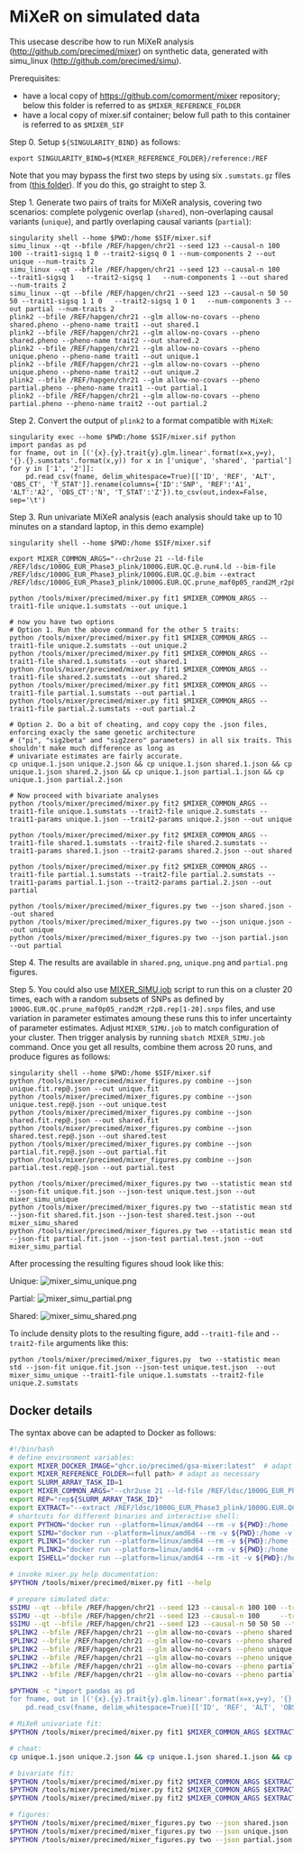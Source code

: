 # MiXeR on simulated data

This usecase describe how to run MiXeR analysis (http://github.com/precimed/mixer) on synthetic data, generated with simu_linux (http://github.com/precimed/simu).

Prerequisites:

* have a local copy of https://github.com/comorment/mixer repository; below this folder is referred to as ``$MIXER_REFERENCE_FOLDER``
* have a local copy of mixer.sif container; below full path to this container is referred to as ``$MIXER_SIF``

Step 0. Setup ``${SINGULARITY_BIND}`` as follows:
```
export SINGULARITY_BIND=${MIXER_REFERENCE_FOLDER}/reference:/REF
```

Note that you may bypass the first two steps by using six ``.sumstats.gz`` files from ([this folder](https://github.com/comorment/mixer/tree/main/reference/hapgen)).
If you do this, go straight to step 3.

Step 1. Generate two pairs of traits for MiXeR analysis, covering two scenarios: complete polygenic overlap (``shared``), non-overlaping causal variants (``unique``), and partly overlaping causal variants (``partial``):
```
singularity shell --home $PWD:/home $SIF/mixer.sif 
simu_linux --qt --bfile /REF/hapgen/chr21 --seed 123 --causal-n 100 100 --trait1-sigsq 1 0 --trait2-sigsq 0 1 --num-components 2 --out unique --num-traits 2
simu_linux --qt --bfile /REF/hapgen/chr21 --seed 123 --causal-n 100     --trait1-sigsq 1   --trait2-sigsq 1   --num-components 1 --out shared --num-traits 2
simu_linux --qt --bfile /REF/hapgen/chr21 --seed 123 --causal-n 50 50 50 --trait1-sigsq 1 1 0   --trait2-sigsq 1 0 1   --num-components 3 --out partial --num-traits 2
plink2 --bfile /REF/hapgen/chr21 --glm allow-no-covars --pheno shared.pheno --pheno-name trait1 --out shared.1
plink2 --bfile /REF/hapgen/chr21 --glm allow-no-covars --pheno shared.pheno --pheno-name trait2 --out shared.2
plink2 --bfile /REF/hapgen/chr21 --glm allow-no-covars --pheno unique.pheno --pheno-name trait1 --out unique.1
plink2 --bfile /REF/hapgen/chr21 --glm allow-no-covars --pheno unique.pheno --pheno-name trait2 --out unique.2
plink2 --bfile /REF/hapgen/chr21 --glm allow-no-covars --pheno partial.pheno --pheno-name trait1 --out partial.1
plink2 --bfile /REF/hapgen/chr21 --glm allow-no-covars --pheno partial.pheno --pheno-name trait2 --out partial.2
```

Step 2. Convert the output of ``plink2`` to a format compatible with ``MiXeR``:
```
singularity exec --home $PWD:/home $SIF/mixer.sif python
import pandas as pd
for fname, out in [('{x}.{y}.trait{y}.glm.linear'.format(x=x,y=y), '{}.{}.sumstats'.format(x,y)) for x in ['unique', 'shared', 'partial'] for y in ['1', '2']]:
    pd.read_csv(fname, delim_whitespace=True)[['ID', 'REF', 'ALT', 'OBS_CT', 'T_STAT']].rename(columns={'ID':'SNP', 'REF':'A1', 'ALT':'A2', 'OBS_CT':'N', 'T_STAT':'Z'}).to_csv(out,index=False, sep='\t')
```

Step 3. Run univariate MiXeR analysis (each analysis should take up to 10 minutes on a standard laptop, in this demo example)

```
singularity shell --home $PWD:/home $SIF/mixer.sif

export MIXER_COMMON_ARGS="--chr2use 21 --ld-file /REF/ldsc/1000G_EUR_Phase3_plink/1000G.EUR.QC.@.run4.ld --bim-file /REF/ldsc/1000G_EUR_Phase3_plink/1000G.EUR.QC.@.bim --extract /REF/ldsc/1000G_EUR_Phase3_plink/1000G.EUR.QC.prune_maf0p05_rand2M_r2p8.rep1.snps"

python /tools/mixer/precimed/mixer.py fit1 $MIXER_COMMON_ARGS --trait1-file unique.1.sumstats --out unique.1

# now you have two options
# Option 1. Run the above command for the other 5 traits:
python /tools/mixer/precimed/mixer.py fit1 $MIXER_COMMON_ARGS --trait1-file unique.2.sumstats --out unique.2
python /tools/mixer/precimed/mixer.py fit1 $MIXER_COMMON_ARGS --trait1-file shared.1.sumstats --out shared.1
python /tools/mixer/precimed/mixer.py fit1 $MIXER_COMMON_ARGS --trait1-file shared.2.sumstats --out shared.2
python /tools/mixer/precimed/mixer.py fit1 $MIXER_COMMON_ARGS --trait1-file partial.1.sumstats --out partial.1
python /tools/mixer/precimed/mixer.py fit1 $MIXER_COMMON_ARGS --trait1-file partial.2.sumstats --out partial.2

# Option 2. Do a bit of cheating, and copy copy the .json files, enforcing exacly the same genetic architecture 
# ("pi", "sig2beta" and "sig2zero" parameters) in all six traits. This shouldn't make much difference as long as 
# univariate estimates are fairly accurate.
cp unique.1.json unique.2.json && cp unique.1.json shared.1.json && cp unique.1.json shared.2.json && cp unique.1.json partial.1.json && cp unique.1.json partial.2.json

# Now proceed with bivariate analyses
python /tools/mixer/precimed/mixer.py fit2 $MIXER_COMMON_ARGS --trait1-file unique.1.sumstats --trait2-file unique.2.sumstats --trait1-params unique.1.json --trait2-params unique.2.json --out unique

python /tools/mixer/precimed/mixer.py fit2 $MIXER_COMMON_ARGS --trait1-file shared.1.sumstats --trait2-file shared.2.sumstats --trait1-params shared.1.json --trait2-params shared.2.json --out shared

python /tools/mixer/precimed/mixer.py fit2 $MIXER_COMMON_ARGS --trait1-file partial.1.sumstats --trait2-file partial.2.sumstats --trait1-params partial.1.json --trait2-params partial.2.json --out partial

python /tools/mixer/precimed/mixer_figures.py two --json shared.json --out shared
python /tools/mixer/precimed/mixer_figures.py two --json unique.json --out unique
python /tools/mixer/precimed/mixer_figures.py two --json partial.json --out partial
```

Step 4. The results are available in ``shared.png``, ``unique.png`` and ``partial.png`` figures.

Step 5. You could also use [MIXER_SIMU.job](mixer_simu/MIXER_SIMU.job) script to run this on a cluster 20 times, 
each with a random subsets of SNPs as defined by ``1000G.EUR.QC.prune_maf0p05_rand2M_r2p8.rep[1-20].snps`` files, 
and use variation in parameter estimates amoung these runs this to infer uncertainty of parameter estimates.
Adjust ``MIXER_SIMU.job`` to match configuration of your cluster. Then trigger analysis by running ``sbatch MIXER_SIMU.job`` command.
Once you get all results, combine them across 20 runs, and produce figures as follows:

```
singularity shell --home $PWD:/home $SIF/mixer.sif
python /tools/mixer/precimed/mixer_figures.py combine --json unique.fit.rep@.json --out unique.fit
python /tools/mixer/precimed/mixer_figures.py combine --json unique.test.rep@.json --out unique.test
python /tools/mixer/precimed/mixer_figures.py combine --json shared.fit.rep@.json --out shared.fit
python /tools/mixer/precimed/mixer_figures.py combine --json shared.test.rep@.json --out shared.test
python /tools/mixer/precimed/mixer_figures.py combine --json partial.fit.rep@.json --out partial.fit
python /tools/mixer/precimed/mixer_figures.py combine --json partial.test.rep@.json --out partial.test

python /tools/mixer/precimed/mixer_figures.py two --statistic mean std --json-fit unique.fit.json --json-test unique.test.json --out mixer_simu_unique
python /tools/mixer/precimed/mixer_figures.py two --statistic mean std --json-fit shared.fit.json --json-test shared.test.json --out mixer_simu_shared
python /tools/mixer/precimed/mixer_figures.py two --statistic mean std --json-fit partial.fit.json --json-test partial.test.json --out mixer_simu_partial
```
After processing the resulting figures shoud look like this:

Unique:
![mixer_simu_unique.png](https://raw.githubusercontent.com/precimed/mixer/master/usecases/mixer_simu/mixer_simu_unique.png)

Partial:
![mixer_simu_partial.png](https://raw.githubusercontent.com/precimed/mixer/master/usecases/mixer_simu/mixer_simu_partial.png)

Shared:
![mixer_simu_shared.png](https://raw.githubusercontent.com/precimed/mixer/master/usecases/mixer_simu/mixer_simu_shared.png)

To include density plots to the resulting figure, add ``--trait1-file`` and ``--trait2-file`` arguments like this:
```
python /tools/mixer/precimed/mixer_figures.py  two --statistic mean std --json-fit unique.fit.json --json-test unique.test.json  --out mixer_simu_unique --trait1-file unique.1.sumstats --trait2-file unique.2.sumstats
```

## Docker details

The syntax above can be adapted to Docker as follows:

```bash
#!/bin/bash
# define environment variables:
export MIXER_DOCKER_IMAGE="ghcr.io/precimed/gsa-mixer:latest"  # adapt as necessary
export MIXER_REFERENCE_FOLDER=<full path> # adapt as necessary
export SLURM_ARRAY_TASK_ID=1
export MIXER_COMMON_ARGS="--chr2use 21 --ld-file /REF/ldsc/1000G_EUR_Phase3_plink/1000G.EUR.QC.@.run4.ld --bim-file /REF/ldsc/1000G_EUR_Phase3_plink/1000G.EUR.QC.@.bim"
export REP="rep${SLURM_ARRAY_TASK_ID}"
export EXTRACT="--extract /REF/ldsc/1000G_EUR_Phase3_plink/1000G.EUR.QC.prune_maf0p05_rand2M_r2p8.$REP.snps"
# shortcuts for different binaries and interactive shell:
export PYTHON="docker run --platform=linux/amd64 --rm -v ${PWD}:/home -v ${MIXER_REFERENCE_FOLDER}/reference:/REF -w/home --entrypoint=python ${MIXER_DOCKER_IMAGE}"
export SIMU="docker run --platform=linux/amd64 --rm -v ${PWD}:/home -v ${MIXER_REFERENCE_FOLDER}/reference:/REF -w/home --entrypoint=simu_linux ${MIXER_DOCKER_IMAGE}"
export PLINK1="docker run --platform=linux/amd64 --rm -v ${PWD}:/home -v ${MIXER_REFERENCE_FOLDER}/reference:/REF -w/home --entrypoint=plink1 ${MIXER_DOCKER_IMAGE}"
export PLINK2="docker run --platform=linux/amd64 --rm -v ${PWD}:/home -v ${MIXER_REFERENCE_FOLDER}/reference:/REF -w/home --entrypoint=plink2 ${MIXER_DOCKER_IMAGE}"
export ISHELL="docker run --platform=linux/amd64 --rm -it -v ${PWD}:/home -v ${MIXER_REFERENCE_FOLDER}/reference:/REF -w/home --entrypoint=bash ${MIXER_DOCKER_IMAGE}"

# invoke mixer.py help documentation:
$PYTHON /tools/mixer/precimed/mixer.py fit1 --help 

# prepare simulated data:
$SIMU --qt --bfile /REF/hapgen/chr21 --seed 123 --causal-n 100 100 --trait1-sigsq 1 0 --trait2-sigsq 0 1 --num-components 2 --out unique --num-traits 2
$SIMU --qt --bfile /REF/hapgen/chr21 --seed 123 --causal-n 100     --trait1-sigsq 1   --trait2-sigsq 1   --num-components 1 --out shared --num-traits 2
$SIMU --qt --bfile /REF/hapgen/chr21 --seed 123 --causal-n 50 50 50 --trait1-sigsq 1 1 0   --trait2-sigsq 1 0 1   --num-components 3 --out partial --num-traits 2
$PLINK2 --bfile /REF/hapgen/chr21 --glm allow-no-covars --pheno shared.pheno --pheno-name trait1 --out shared.1
$PLINK2 --bfile /REF/hapgen/chr21 --glm allow-no-covars --pheno shared.pheno --pheno-name trait2 --out shared.2
$PLINK2 --bfile /REF/hapgen/chr21 --glm allow-no-covars --pheno unique.pheno --pheno-name trait1 --out unique.1
$PLINK2 --bfile /REF/hapgen/chr21 --glm allow-no-covars --pheno unique.pheno --pheno-name trait2 --out unique.2
$PLINK2 --bfile /REF/hapgen/chr21 --glm allow-no-covars --pheno partial.pheno --pheno-name trait1 --out partial.1
$PLINK2 --bfile /REF/hapgen/chr21 --glm allow-no-covars --pheno partial.pheno --pheno-name trait2 --out partial.2

$PYTHON -c "import pandas as pd
for fname, out in [('{x}.{y}.trait{y}.glm.linear'.format(x=x,y=y), '{}.{}.sumstats'.format(x,y)) for x in ['unique', 'shared', 'partial'] for y in ['1', '2']]:
    pd.read_csv(fname, delim_whitespace=True)[['ID', 'REF', 'ALT', 'OBS_CT', 'T_STAT']].rename(columns={'ID':'SNP', 'REF':'A1', 'ALT':'A2', 'OBS_CT':'N', 'T_STAT':'Z'}).to_csv(out,index=False, sep='\t')"

# MiXeR univariate fit:
$PYTHON /tools/mixer/precimed/mixer.py fit1 $MIXER_COMMON_ARGS $EXTRACT --trait1-file unique.1.sumstats --out unique.1

# cheat:
cp unique.1.json unique.2.json && cp unique.1.json shared.1.json && cp unique.1.json shared.2.json && cp unique.1.json partial.1.json && cp unique.1.json partial.2.json

# bivariate fit:
$PYTHON /tools/mixer/precimed/mixer.py fit2 $MIXER_COMMON_ARGS $EXTRACT --trait1-file unique.1.sumstats --trait2-file unique.2.sumstats --trait1-params unique.1.json --trait2-params unique.2.json --out unique
$PYTHON /tools/mixer/precimed/mixer.py fit2 $MIXER_COMMON_ARGS $EXTRACT --trait1-file shared.1.sumstats --trait2-file shared.2.sumstats --trait1-params shared.1.json --trait2-params shared.2.json --out shared
$PYTHON /tools/mixer/precimed/mixer.py fit2 $MIXER_COMMON_ARGS $EXTRACT --trait1-file partial.1.sumstats --trait2-file partial.2.sumstats --trait1-params partial.1.json --trait2-params partial.2.json --out partial

# figures:
$PYTHON /tools/mixer/precimed/mixer_figures.py two --json shared.json --out shared
$PYTHON /tools/mixer/precimed/mixer_figures.py two --json unique.json --out unique
$PYTHON /tools/mixer/precimed/mixer_figures.py two --json partial.json --out partial
```
